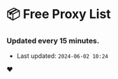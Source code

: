# :package: Free Proxy List
### Updated every 15 minutes.

- Last updated: `2024-06-02 10:24`

:heart:
